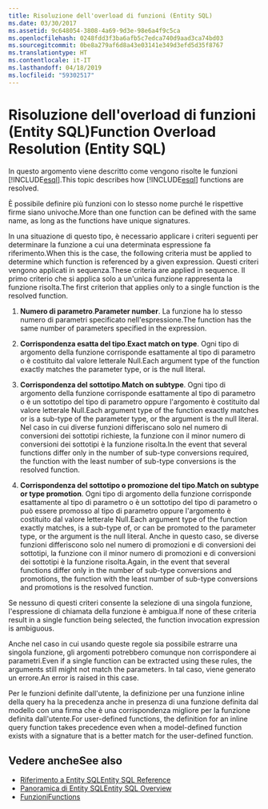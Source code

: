 ```yaml
---
title: Risoluzione dell'overload di funzioni (Entity SQL)
ms.date: 03/30/2017
ms.assetid: 9c648054-3808-4a69-9d3e-98e6a4f9c5ca
ms.openlocfilehash: 0248fdd3f3ba6afb5c7edca740d9aad3ca74bd03
ms.sourcegitcommit: 0be8a279af6d8a43e03141e349d3efd5d35f8767
ms.translationtype: HT
ms.contentlocale: it-IT
ms.lasthandoff: 04/18/2019
ms.locfileid: "59302517"
---
```

# <a name="function-overload-resolution-entity-sql"></a><span data-ttu-id="e6e45-102">Risoluzione dell'overload di funzioni (Entity SQL)</span><span class="sxs-lookup"><span data-stu-id="e6e45-102">Function Overload Resolution (Entity SQL)</span></span>
<span data-ttu-id="e6e45-103">In questo argomento viene descritto come vengono risolte le funzioni [!INCLUDE[esql](../../../../../../includes/esql-md.md)].</span><span class="sxs-lookup"><span data-stu-id="e6e45-103">This topic describes how [!INCLUDE[esql](../../../../../../includes/esql-md.md)] functions are resolved.</span></span>  
  
 <span data-ttu-id="e6e45-104">È possibile definire più funzioni con lo stesso nome purché le rispettive firme siano univoche.</span><span class="sxs-lookup"><span data-stu-id="e6e45-104">More than one function can be defined with the same name, as long as the functions have unique signatures.</span></span>  
  
 <span data-ttu-id="e6e45-105">In una situazione di questo tipo, è necessario applicare i criteri seguenti per determinare la funzione a cui una determinata espressione fa riferimento.</span><span class="sxs-lookup"><span data-stu-id="e6e45-105">When this is the case, the following criteria must be applied to determine which function is referenced by a given expression.</span></span> <span data-ttu-id="e6e45-106">Questi criteri vengono applicati in sequenza.</span><span class="sxs-lookup"><span data-stu-id="e6e45-106">These criteria are applied in sequence.</span></span> <span data-ttu-id="e6e45-107">Il primo criterio che si applica solo a un'unica funzione rappresenta la funzione risolta.</span><span class="sxs-lookup"><span data-stu-id="e6e45-107">The first criterion that applies only to a single function is the resolved function.</span></span>  
  
1. <span data-ttu-id="e6e45-108">**Numero di parametro**.</span><span class="sxs-lookup"><span data-stu-id="e6e45-108">**Parameter number**.</span></span> <span data-ttu-id="e6e45-109">La funzione ha lo stesso numero di parametri specificato nell'espressione.</span><span class="sxs-lookup"><span data-stu-id="e6e45-109">The function has the same number of parameters specified in the expression.</span></span>  
  
2. <span data-ttu-id="e6e45-110">**Corrispondenza esatta del tipo**.</span><span class="sxs-lookup"><span data-stu-id="e6e45-110">**Exact match on type**.</span></span> <span data-ttu-id="e6e45-111">Ogni tipo di argomento della funzione corrisponde esattamente al tipo di parametro o è costituito dal valore letterale Null.</span><span class="sxs-lookup"><span data-stu-id="e6e45-111">Each argument type of the function exactly matches the parameter type, or is the null literal.</span></span>  
  
3. <span data-ttu-id="e6e45-112">**Corrispondenza del sottotipo**.</span><span class="sxs-lookup"><span data-stu-id="e6e45-112">**Match on subtype**.</span></span> <span data-ttu-id="e6e45-113">Ogni tipo di argomento della funzione corrisponde esattamente al tipo di parametro o è un sottotipo del tipo di parametro oppure l'argomento è costituito dal valore letterale Null.</span><span class="sxs-lookup"><span data-stu-id="e6e45-113">Each argument type of the function exactly matches or is a sub-type of the parameter type, or the argument is the null literal.</span></span> <span data-ttu-id="e6e45-114">Nel caso in cui diverse funzioni differiscano solo nel numero di conversioni dei sottotipi richieste, la funzione con il minor numero di conversioni dei sottotipi è la funzione risolta.</span><span class="sxs-lookup"><span data-stu-id="e6e45-114">In the event that several functions differ only in the number of sub-type conversions required, the function with the least number of sub-type conversions is the resolved function.</span></span>  
  
4. <span data-ttu-id="e6e45-115">**Corrispondenza del sottotipo o promozione del tipo**.</span><span class="sxs-lookup"><span data-stu-id="e6e45-115">**Match on subtype or type promotion**.</span></span> <span data-ttu-id="e6e45-116">Ogni tipo di argomento della funzione corrisponde esattamente al tipo di parametro o è un sottotipo del tipo di parametro o può essere promosso al tipo di parametro oppure l'argomento è costituito dal valore letterale Null.</span><span class="sxs-lookup"><span data-stu-id="e6e45-116">Each argument type of the function exactly matches, is a sub-type of, or can be promoted to the parameter type, or the argument is the null literal.</span></span> <span data-ttu-id="e6e45-117">Anche in questo caso, se diverse funzioni differiscono solo nel numero di promozioni e di conversioni dei sottotipi, la funzione con il minor numero di promozioni e di conversioni dei sottotipi è la funzione risolta.</span><span class="sxs-lookup"><span data-stu-id="e6e45-117">Again, in the event that several functions differ only in the number of sub-type conversions and promotions, the function with the least number of sub-type conversions and promotions is the resolved function.</span></span>  
  
 <span data-ttu-id="e6e45-118">Se nessuno di questi criteri consente la selezione di una singola funzione, l'espressione di chiamata della funzione è ambigua.</span><span class="sxs-lookup"><span data-stu-id="e6e45-118">If none of these criteria result in a single function being selected, the function invocation expression is ambiguous.</span></span>  
  
 <span data-ttu-id="e6e45-119">Anche nel caso in cui usando queste regole sia possibile estrarre una singola funzione, gli argomenti potrebbero comunque non corrispondere ai parametri.</span><span class="sxs-lookup"><span data-stu-id="e6e45-119">Even if a single function can be extracted using these rules, the arguments still might not match the parameters.</span></span> <span data-ttu-id="e6e45-120">In tal caso, viene generato un errore.</span><span class="sxs-lookup"><span data-stu-id="e6e45-120">An error is raised in this case.</span></span>  
  
 <span data-ttu-id="e6e45-121">Per le funzioni definite dall'utente, la definizione per una funzione inline della query ha la precedenza anche in presenza di una funzione definita dal modello con una firma che è una corrispondenza migliore per la funzione definita dall'utente.</span><span class="sxs-lookup"><span data-stu-id="e6e45-121">For user-defined functions, the definition for an inline query function takes precedence even when a model-defined function exists with a signature that is a better match for the user-defined function.</span></span>  
  
## <a name="see-also"></a><span data-ttu-id="e6e45-122">Vedere anche</span><span class="sxs-lookup"><span data-stu-id="e6e45-122">See also</span></span>

- [<span data-ttu-id="e6e45-123">Riferimento a Entity SQL</span><span class="sxs-lookup"><span data-stu-id="e6e45-123">Entity SQL Reference</span></span>](../../../../../../docs/framework/data/adonet/ef/language-reference/entity-sql-reference.md)
- [<span data-ttu-id="e6e45-124">Panoramica di Entity SQL</span><span class="sxs-lookup"><span data-stu-id="e6e45-124">Entity SQL Overview</span></span>](../../../../../../docs/framework/data/adonet/ef/language-reference/entity-sql-overview.md)
- [<span data-ttu-id="e6e45-125">Funzioni</span><span class="sxs-lookup"><span data-stu-id="e6e45-125">Functions</span></span>](../../../../../../docs/framework/data/adonet/ef/language-reference/functions-entity-sql.md)
